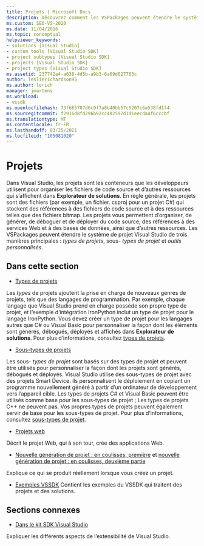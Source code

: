 ```yaml
---
title: Projets | Microsoft Docs
description: Découvrez comment les VSPackages peuvent étendre le système de projet Visual Studio, y compris les types de projets, les sous-types de projet et les outils personnalisés.
ms.custom: SEO-VS-2020
ms.date: 11/04/2016
ms.topic: conceptual
helpviewer_keywords:
- solutions [Visual Studio]
- custom tools [Visual Studio SDK]
- project subtypes [Visual Studio SDK]
- projects [Visual Studio SDK]
- project types [Visual Studio SDK]
ms.assetid: 237742e4-a638-4d5b-a9b3-6a69d627763c
author: leslierichardson95
ms.author: lerich
manager: jmartens
ms.workload:
- vssdk
ms.openlocfilehash: 73f685707d6c9f7a8b40bb57c5207c6a538fd1f4
ms.sourcegitcommit: f2916d8fd296b92cc402597d1d1eecda4f6cccbf
ms.translationtype: MT
ms.contentlocale: fr-FR
ms.lasthandoff: 03/25/2021
ms.locfileid: "105081020"
---
```

# <a name="projects"></a>Projets
Dans Visual Studio, les projets sont les conteneurs que les développeurs utilisent pour organiser les fichiers de code source et d’autres ressources qui s’affichent dans **Explorateur de solutions**. En règle générale, les projets sont des fichiers (par exemple, un fichier. csproj pour un projet C#) qui stockent des références à des fichiers de code source et à des ressources telles que des fichiers bitmap. Les projets vous permettent d’organiser, de générer, de déboguer et de déployer du code source, des références à des services Web et à des bases de données, ainsi que d’autres ressources. Les VSPackages peuvent étendre le système de projet Visual Studio de trois manières principales : *types de projets*, sous- *types de projet* et *outils personnalisés*.

## <a name="in-this-section"></a>Dans cette section
- [Types de projets](../../extensibility/internals/project-types.md)

 Les *types* de projets ajoutent la prise en charge de nouveaux genres de projets, tels que des langages de programmation. Par exemple, chaque langage que Visual Studio prend en charge possède son propre type de projet, et l’exemple d’intégration IronPython inclut un type de projet pour le langage IronPython. Vous devez créer un type de projet pour les langages autres que C# ou Visual Basic pour personnaliser la façon dont les éléments sont générés, débogués, déployés et affichés dans **Explorateur de solutions**. Pour plus d’informations, consultez [types de projets](../../extensibility/internals/project-types.md).

- [Sous-types de projets](../../extensibility/internals/project-subtypes.md)

 Les sous- *types de projet* sont basés sur des types de projet et peuvent être utilisés pour personnaliser la façon dont les projets sont générés, débogués et déployés. Visual Studio utilise des sous-types de projet avec des projets Smart Device. ils personnalisent le déploiement en copiant un programme nouvellement généré à partir d’un ordinateur de développement vers l’appareil cible. Les types de projets C# et Visual Basic peuvent être utilisés comme base pour les sous-types de projet ; Les types de projets C++ ne peuvent pas. Vos propres types de projets peuvent également servir de base pour les sous-types de projet. Pour plus d’informations, consultez [sous-types de projet](../../extensibility/internals/project-subtypes.md).

- [Projets web](../../extensibility/internals/web-projects.md)

 Décrit le projet Web, qui à son tour, crée des applications Web.

- [Nouvelle génération de projet : en coulisses, première](../../extensibility/internals/new-project-generation-under-the-hood-part-one.md) et [nouvelle génération de projet : en coulisses, deuxième partie](../../extensibility/internals/new-project-generation-under-the-hood-part-two.md)

 Explique ce qui se produit réellement lorsque vous créez un projet.

- [Exemples VSSDK](https://github.com/Microsoft/VSSDK-Extensibility-Samples) Contient les exemples du VSSDK qui traitent des projets et des solutions.

## <a name="related-sections"></a>Sections connexes
- [Dans le kit SDK Visual Studio](../../extensibility/internals/inside-the-visual-studio-sdk.md)

 Expliquer les différents aspects de l’extensibilité de Visual Studio.

